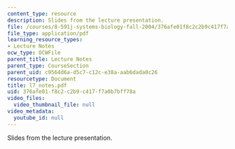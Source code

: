 ```yaml
---
content_type: resource
description: Slides from the lecture presentation.
file: /courses/8-591j-systems-biology-fall-2004/376afe01f8c2c2b9c417f7a0b7bff78a_l7_notes.pdf
file_type: application/pdf
learning_resource_types:
- Lecture Notes
ocw_type: OCWFile
parent_title: Lecture Notes
parent_type: CourseSection
parent_uid: c9564d6a-d5c7-c12c-e38a-aab6dada0c26
resourcetype: Document
title: l7_notes.pdf
uid: 376afe01-f8c2-c2b9-c417-f7a0b7bff78a
video_files:
  video_thumbnail_file: null
video_metadata:
  youtube_id: null
---
```

Slides from the lecture presentation.

